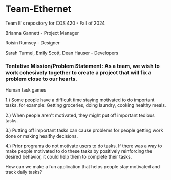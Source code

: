 # Team-Ethernet

Team E's repository for COS 420 - Fall of 2024

Brianna Gannett - Project Manager

Roisin Rumsey - Designer

Sarah Turmel, Emily Scott, Dean Hauser - Developers

### Tentative Mission/Problem Statement: As a team, we wish to work cohesively together to create a project that will fix a problem close to our hearts.

Human task games

1.) Some people have a difficult time staying motivated to do important tasks. for example: Getting groceries, doing laundry, cooking healthy meals.

2.) When people aren't motivated, they might put off important tedious tasks.

3.) Putting off important tasks can cause problems for people getting work done or making healthy decisions.

4.) Prior programs do not motivate users to do tasks. If there was a way to make people motivated to do these tasks by positively reinforcing the desired behavior, it could help them to complete their tasks.

How can we make a fun application that helps people stay motivated and track daily tasks?
